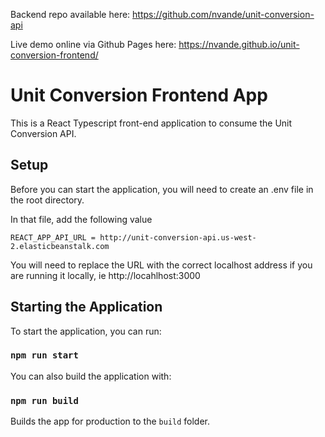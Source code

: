 Backend repo available here: https://github.com/nvande/unit-conversion-api

Live demo online via Github Pages here: https://nvande.github.io/unit-conversion-frontend/


# Unit Conversion Frontend App

This is a React Typescript front-end application to consume the Unit Conversion API.

## Setup

Before you can start the application, you will need to create an .env file in the root directory.

In that file, add the following value
```
REACT_APP_API_URL = http://unit-conversion-api.us-west-2.elasticbeanstalk.com
```

You will need to replace the URL with the correct localhost address if you are running it locally, ie http://locahlhost:3000


## Starting the Application

To start the application, you can run:

### `npm run start`

You can also build the application with:

### `npm run build`

Builds the app for production to the `build` folder.


